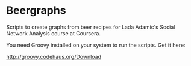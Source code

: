 Beergraphs
==========

Scripts to create graphs from beer recipes for Lada Adamic's Social Network Analysis course at Coursera.

You need Groovy installed on your system to run the scripts. Get it here:

http://groovy.codehaus.org/Download


